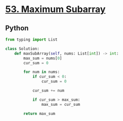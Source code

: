 # [53. Maximum Subarray](https://leetcode.com/problems/non-overlapping-intervals/)

## Python
```python
from typing import List

class Solution:
    def maxSubArray(self, nums: List[int]) -> int:
        max_sum = nums[0]
        cur_sum = 0

        for num in nums:
            if cur_sum < 0:
                cur_sum = 0

            cur_sum += num

            if cur_sum > max_sum:
                max_sum = cur_sum

        return max_sum
```
